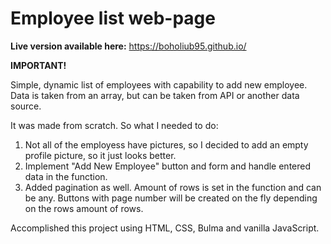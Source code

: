# Employee list web-page

**Live version available here:**   https://boholiub95.github.io/

**IMPORTANT!**

Simple, dynamic list of employees with capability to add new employee. Data is taken from an array, but can be taken from API or another data source.

It was made from scratch. So what I needed to do:

1. Not all of the employess have pictures, so I decided to add an empty profile picture, so it just looks better.
2. Implement "Add New Employee" button and form and handle entered data in the function.
3. Added pagination as well. Amount of rows is set in the function and can be any. Buttons with page number will be created on the fly depending on the rows amount of rows.

Accomplished this project using HTML, CSS, Bulma and vanilla JavaScript.
